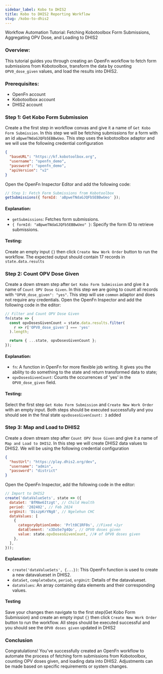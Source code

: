 ```yaml
---
sidebar_label: Kobo to DHIS2
title: Kobo to DHIS2 Reporting Workflow
slug: /kobo-to-dhis2
---
```


Workflow Automation Tutorial: Fetching Kobotoolbox Form Submissions, Aggregating
OPV Dose, and Loading to DHIS2

### Overview:

This tutorial guides you through creating an OpenFn workflow to fetch form
submissions from Kobotoolbox, transform the data by counting `OPV0_dose_given`
values, and load the results into DHIS2.

### Prerequisites:

- OpenFn account
- Kobotoolbox account
- DHIS2 account

### Step 1: Get Kobo Form Submission

Create a the first step in workflow convas and give it a name of
`Get Kobo Form Submission`. In this step we will be fetching submissions for a
form with an id `aBpweTNdaGJQFb5EBBwUeo`. This step uses the kobotoolbox adaptor
and we will use the following credential configuration

```json
{
  "baseURL": "https://kf.kobotoolbox.org",
  "username": "openfn_demo",
  "password": "openfn_demo",
  "apiVersion": "v2"
}
```

Open the OpenFn Inspector Editor and add the following code:

```javascript
// Step 1: Fetch Form Submissions from Kobotoolbox
getSubmissions({ formId: 'aBpweTNdaGJQFb5EBBwUeo' });
```

#### Explanation:

- `getSubmissions`: Fetches form submissions.
- `{ formId: "aBpweTNdaGJQFb5EBBwUeo" }`: Specify the form ID to retrieve
  submissions.

#### Testing:

Create an empty input `{}` then click `Create New Work Order` button to run the
workflow. The expected output should contain 17 records in `state.data.results`

### Step 2: Count OPV Dose Given

Create a down stream step after `Get Kobo Form Submission` and give it a name of
`Count OPV Dose Given`. In this step we are going to count all records with
`"OPV0_dose_given": "yes"`. This step will use `common` adaptor and does not
require any credentials. Open the OpenFn Inspector and add the following code in
the editor:

```javascript
// Filter and Count OPV Dose Given
fn(state => {
  const opvDosesGivenCount = state.data.results.filter(
    r => r['OPV0_dose_given'] === 'yes'
  ).length;

  return { ...state, opvDosesGivenCount };
});
```

#### Explanation:

- `fn`: A function in OpenFn for more flexible job writing. It gives you the
  ability to do something to the state and return transformed data to state;
- `opvDosesGivenCount`: Counts the occurrences of 'yes' in the `OPV0_dose_given`
  field.

#### Testing:

Select the first step `Get Kobo Form Submission` and `Create New Work Order`
with an empty input. Both steps should be executed successfully and you should
see in the final state `opvDosesGivenCount: 3` added

### Step 3: Map and Load to DHIS2

Create a down stream step after `Count OPV Dose Given` and give it a name of
`Map and Load to DHIS2`. In this step we will create DHIS2 data values to DHIS2.
We will be using the following credential configuration

```json
{
  "hostUrl": "https://play.dhis2.org/dev",
  "username": "admin",
  "password": "district"
}
```

Open the OpenFn Inspector, add the following code in the editor:

```javascript
// Import to DHIS2
create('dataValueSets', state => ({
  dataSet: 'BfMAe6Itzgt', // Child Health
  period: '202402', // Feb 2024
  orgUnit: 'DiszpKrYNg8', // Ngelehun CHC
  dataValues: [
    {
      categoryOptionCombo: 'Prlt0C1RF0s', //Fixed <1yr
      dataElement: 'x3Do5e7g4Qo', // OPV0 doses given
      value: state.opvDosesGivenCount, //# of OPV0 doses given
    },
  ],
}));
```

#### Explanation:

- `create('dataValueSets', {...})`: This OpenFn function is used to create a new
  datavalueset in DHIS2.
- `dataSet`, `completeDate`, `period`, `orgUnit`: Details of the datavalueset.
- `dataValues`: An array containing data elements and their corresponding
  values.

#### Testing

Save your changes then navigate to the first step(Get Kobo Form Submission) and
create an empty input `{}` then click `Create New Work Order` button to run the
workflow. All steps should be executed successful and you should see the
`OPV0 doses given` updated in DHIS2

### Conclusion

Congratulations! You've successfully created an OpenFn workflow to automate the
process of fetching form submissions from Kobotoolbox, counting OPV doses given,
and loading data into DHIS2. Adjustments can be made based on specific
requirements or system changes.
